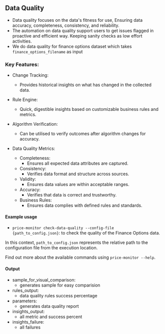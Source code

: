 ## Data Quality

* Data quality focuses on the data's fitness for use, 
Ensuring data accuracy, completeness, consistency, and reliability.
* The automation on data quality support users to get issues flagged in proactive and efficient way. 
Keeping sanity checks as low effort activities.
* We do data quality for finance options dataset which takes `finance_options_filename` as input


### Key Features:
* Change Tracking:
  * Provides historical insights on what has changed in the collected data.
  
  
* Rule Engine: 
  * Quick, digestible insights based on customizable business rules and metrics.


* Algorithm Verification: 
  * Can be utilised to verify outcomes after algorithm changes for accuracy.


* Data Quality Metrics:
  * Completeness: 
    * Ensures all expected data attributes are captured.
  * Consistency: 
    * Verifies data format and structure across sources.
  * Validity: 
    * Ensures data values are within acceptable ranges.
  * Accuracy: 
    * Verifies that data is correct and trustworthy.
  * Business Rules: 
    * Ensures data complies with defined rules and standards.

#### Example usage

- `price-monitor check-data-quality --config-file {path_to_config.json}`: to check the quality of the Finance Options data.

In this context, `path_to_config.json` represents the relative path to the configuration file from the execution location.

Find out more about the available commands using `price-monitor --help`.

#### Output
* sample_for_visual_comparison: 
  * generates sample for easy comparision
* rules_output:
  * data quality rules success percentage
* parameters:
  * generates data quality report
* insights_output:
  * all metric and success percent
* insights_failure:
  * all failures